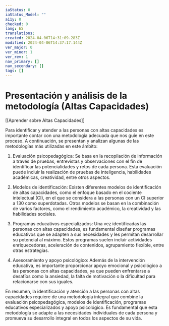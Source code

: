 ```yaml
---
iaStatus: 0
iaStatus_Model: ""
a11y: 0
checked: 0
lang: ES
translations: 
created: 2024-04-06T14:31:09.283Z
modified: 2024-04-06T14:37:17.144Z
ver_major: 0
ver_minor: 1
ver_rev: 1
nav_primary: []
nav_secondary: []
tags: []
---
```

# Presentación y análisis de la metodología (Altas Capacidades)

[[Aprender sobre Altas Capacidades]]

Para identificar y atender a las personas con altas capacidades es importante contar con una metodología adecuada que nos guíe en este proceso. A continuación, se presentan y analizan algunas de las metodologías más utilizadas en este ámbito:

1. Evaluación psicopedagógica: Se basa en la recopilación de información a través de pruebas, entrevistas y observaciones con el fin de identificar las potencialidades y retos de cada persona. Esta evaluación puede incluir la realización de pruebas de inteligencia, habilidades académicas, creatividad, entre otros aspectos.

2. Modelos de identificación: Existen diferentes modelos de identificación de altas capacidades, como el enfoque basado en el cociente intelectual (CI), en el que se considera a las personas con un CI superior a 130 como superdotadas. Otros modelos se basan en la combinación de varios factores, como el rendimiento académico, la creatividad y las habilidades sociales.

3. Programas educativos especializados: Una vez identificadas las personas con altas capacidades, es fundamental diseñar programas educativos que se adapten a sus necesidades y les permitan desarrollar su potencial al máximo. Estos programas suelen incluir actividades enriquecedoras, aceleración de contenidos, agrupamiento flexible, entre otras estrategias.

4. Asesoramiento y apoyo psicológico: Además de la intervención educativa, es importante proporcionar apoyo emocional y psicológico a las personas con altas capacidades, ya que pueden enfrentarse a desafíos como la ansiedad, la falta de motivación o la dificultad para relacionarse con sus iguales.

En resumen, la identificación y atención a las personas con altas capacidades requiere de una metodología integral que combine la evaluación psicopedagógica, modelos de identificación, programas educativos especializados y apoyo psicológico. Es fundamental que esta metodología se adapte a las necesidades individuales de cada persona y promueva su desarrollo integral en todos los aspectos de su vida.
